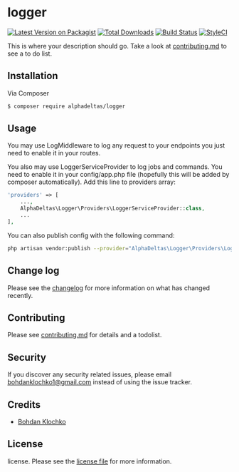 # logger

[![Latest Version on Packagist][ico-version]][link-packagist]
[![Total Downloads][ico-downloads]][link-downloads]
[![Build Status][ico-travis]][link-travis]
[![StyleCI][ico-styleci]][link-styleci]

This is where your description should go. Take a look at [contributing.md](contributing.md) to see a to do list.

## Installation

Via Composer

``` bash
$ composer require alphadeltas/logger
```

## Usage

You may use LogMiddleware to log any request to your endpoints you just need to enable it in your routes.

You also may use LoggerServiceProvider to log jobs and commands.
You need to enable it in your config/app.php file (hopefully this will be added by composer automatically). 
Add this line to providers array: 

``` php
'providers' => [
    ...,
    AlphaDeltas\Logger\Providers\LoggerServiceProvider::class,
    ...
],
```

You can also publish config with the following command:

``` bash
php artisan vendor:publish --provider="AlphaDeltas\Logger\Providers\LoggerServiceProvider" --tag=config
```


## Change log

Please see the [changelog](changelog.md) for more information on what has changed recently.

## Contributing

Please see [contributing.md](contributing.md) for details and a todolist.

## Security

If you discover any security related issues, please email bohdanklochko1@gmail.com instead of using the issue tracker.

## Credits

- [Bohdan Klochko][link-author]

## License

license. Please see the [license file](license.md) for more information.

[ico-version]: https://img.shields.io/packagist/v/alphadeltas/logger.svg?style=flat-square
[ico-downloads]: https://img.shields.io/packagist/dt/alphadeltas/logger.svg?style=flat-square
[ico-travis]: https://img.shields.io/travis/alphadeltas/logger/master.svg?style=flat-square
[ico-styleci]: https://styleci.io/repos/12345678/shield

[link-packagist]: https://packagist.org/packages/alphadeltas/logger
[link-downloads]: https://packagist.org/packages/alphadeltas/logger
[link-travis]: https://travis-ci.org/alphadeltas/logger
[link-styleci]: https://styleci.io/repos/12345678
[link-author]: https://github.com/alphadeltas
[link-contributors]: ../../contributors
